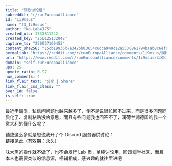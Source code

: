 ```yaml
---
title: "润欧讨论组"
subreddit: "r/runEuropaAlliance"
id: "1i9msus"
name: "t3_1i9msus"
author: "No-Lab4175"
created_utc: 1737811242
created_key: "250125132042"
capture_ts: "250927160453"
content_sha256: "15cb19936b7e342bb03654c6dca949c12a5530861794baab8c6ef6de5245eb27"
permalink: "https://reddit.com/r/runEuropaAlliance/comments/1i9msus/润欧讨论组/"
url: "https://www.reddit.com/r/runEuropaAlliance/comments/1i9msus/润欧讨论组/"
domain: "self.runEuropaAlliance"
ups: 25
upvote_ratio: 0.97
num_comments: 4
link_flair_text: "分享 | Share"
link_flair_css_class: ""
over_18: false
is_self: true
---
```


最近申请季，私信问问题也越来越多了，倒不是说很忙回不过来，而是很多问题同质化了、复制粘贴没啥意思，而且有些问题我也回答不了，润荷兰润德国的我一个意大利的懂什么呢？

铺垫这么多就是想说我开了个 Discord
服务器供讨论：[链接见此（有效期：永久）](https://discord.gg/AEc3Xy8kgr)

味大熏的操作就不做了，也不会发行 Lab
币，单纯讨论用，回馈润学社区，而且本人也需要类似的信息源，相辅相成，感兴趣的就往里进吧
